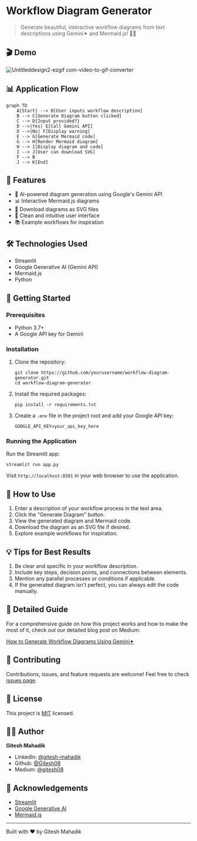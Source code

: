 # Workflow Diagram Generator

>Generate beautiful, interactive workflow diagrams from text descriptions using Gemini✦ and Mermaid.js! 🤖✨

## 🎬 Demo

![Untitleddesign2-ezgif com-video-to-gif-converter](https://github.com/user-attachments/assets/a3658803-13f9-41a0-89c2-ea4fb6722609)

## 📊 Application Flow

```mermaid
graph TD
    A[Start] --> B[User inputs workflow description]
    B --> C[Generate Diagram button clicked]
    C --> D{Input provided?}
    D -->|Yes| E[Call Gemini API]
    D -->|No| F[Display warning]
    E --> G[Generate Mermaid code]
    G --> H[Render Mermaid diagram]
    H --> I[Display diagram and code]
    I --> J[User can download SVG]
    F --> B
    J --> K[End]
```

## 🌟 Features

- 🤖 AI-powered diagram generation using Google's Gemini API
- 📊 Interactive Mermaid.js diagrams
- 💾 Download diagrams as SVG files
- 🎨 Clean and intuitive user interface
- 📚 Example workflows for inspiration

## 🛠️ Technologies Used

- Streamlit
- Google Generative AI (Gemini API)
- Mermaid.js
- Python

## 🚀 Getting Started

### Prerequisites

- Python 3.7+
- A Google API key for Gemini

### Installation

1. Clone the repository:
   ```
   git clone https://github.com/yourusername/workflow-diagram-generator.git
   cd workflow-diagram-generator
   ```

2. Install the required packages:
   ```
   pip install -r requirements.txt
   ```

3. Create a `.env` file in the project root and add your Google API key:
   ```
   GOOGLE_API_KEY=your_api_key_here
   ```

### Running the Application

Run the Streamlit app:
```
streamlit run app.py
```

Visit `http://localhost:8501` in your web browser to use the application.

## 📝 How to Use

1. Enter a description of your workflow process in the text area.
2. Click the "Generate Diagram" button.
3. View the generated diagram and Mermaid code.
4. Download the diagram as an SVG file if desired.
5. Explore example workflows for inspiration.

## 💡 Tips for Best Results

1. Be clear and specific in your workflow description.
2. Include key steps, decision points, and connections between elements.
3. Mention any parallel processes or conditions if applicable.
4. If the generated diagram isn't perfect, you can always edit the code manually.

## 📖 Detailed Guide

For a comprehensive guide on how this project works and how to make the most of it, check out our detailed blog post on Medium:

[How to Generate Workflow Diagrams Using Gemini✦](https://medium.com/@yourusername/building-an-ai-powered-workflow-diagram-generator-a-deep-dive)

## 🤝 Contributing

Contributions, issues, and feature requests are welcome! Feel free to check [issues page](https://github.com/Gitesh08/workflow-diagram-generator/issues).

## 📜 License

This project is [MIT](https://choosealicense.com/licenses/mit/) licensed.

## 👨‍💻 Author

**Gitesh Mahadik**

- LinkedIn: [@gitesh-mahadik](https://www.linkedin.com/in/gitesh-mahadik-7487961a0/)
- Github: [@Gitesh08](https://github.com/Gitesh08)
- Medium: [@gitesh08](https://medium.com/@gitesh08)

## 🙏 Acknowledgements

- [Streamlit](https://streamlit.io/)
- [Google Generative AI](https://cloud.google.com/ai-platform/docs/generative-ai)
- [Mermaid.js](https://mermaid-js.github.io/mermaid/#/)

---

Built with ❤️ by Gitesh Mahadik
